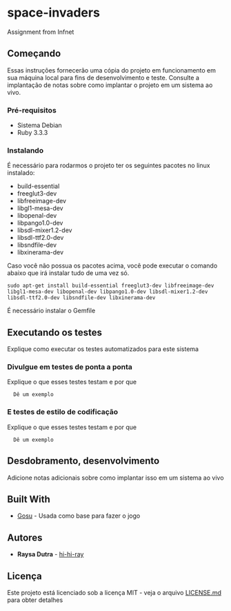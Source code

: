 # space-invaders
Assignment from Infnet

## Começando

Essas instruções fornecerão uma cópia do projeto em funcionamento em sua máquina local para fins de desenvolvimento e teste. Consulte a implantação de notas sobre como implantar o projeto em um sistema ao vivo.

### Pré-requisitos

* Sistema Debian
* Ruby 3.3.3

### Instalando

É necessário para rodarmos o projeto ter os seguintes pacotes no linux instalado:

* build-essential 
* freeglut3-dev 
* libfreeimage-dev 
* libgl1-mesa-dev 
* libopenal-dev 
* libpango1.0-dev 
* libsdl-mixer1.2-dev 
* libsdl-ttf2.0-dev 
* libsndfile-dev 
* libxinerama-dev

Caso você não possua os pacotes acima, você pode executar o comando abaixo que irá instalar tudo de uma vez só.

``` 
sudo apt-get install build-essential freeglut3-dev libfreeimage-dev libgl1-mesa-dev libopenal-dev libpango1.0-dev libsdl-mixer1.2-dev libsdl-ttf2.0-dev libsndfile-dev libxinerama-dev
```

É necessário instalar o Gemfile


## Executando os testes

Explique como executar os testes automatizados para este sistema

### Divulgue em testes de ponta a ponta

Explique o que esses testes testam e por que

```
  Dê um exemplo
```

### E testes de estilo de codificação

Explique o que esses testes testam e por que

```
  Dê um exemplo
```

## Desdobramento, desenvolvimento

Adicione notas adicionais sobre como implantar isso em um sistema ao vivo

## Built With

* [Gosu](https://github.com/gosu/gosu) - Usada como base para fazer o jogo

## Autores

* **Raysa Dutra** - [hi-hi-ray](https://github.com/hi-hi-ray)

## Licença

Este projeto está licenciado sob a licença MIT - veja o arquivo [LICENSE.md](LICENSE.md) para obter detalhes
